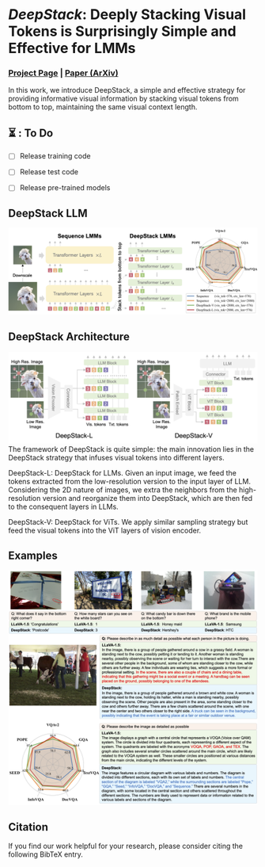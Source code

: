# <i>DeepStack</i>: Deeply Stacking Visual Tokens is Surprisingly Simple and Effective for LMMs

### [Project Page](https://deepstack-vl.github.io/) | [Paper (ArXiv)]()

In this work, we introduce DeepStack, a simple and effective strategy for providing informative visual information by stacking visual tokens from bottom to top, maintaining the same visual context length.

## ⏳ : To Do
- [ ] Release training code
- [ ] Release test code
- [ ] Release pre-trained models


## DeepStack LLM
![teaser](assets/deepstack_teaser.png)

## DeepStack Architecture
![arch](assets/deepstack_vl.png)
The framework of DeepStack is quite simple: the main innovation lies in the DeepStack strategy that infuses visual tokens into different layers. 

DeepStack-L: DeepStack for LLMs. Given an input image, we feed the tokens extracted from the low-resolution version to the input layer of LLM. Considering the 2D nature of images, we extra the neighbors from the high-resolution version and reorganize them into DeepStack, which are then fed to the consequent layers in LLMs. 

DeepStack-V: DeepStack for ViTs. We apply similar sampling strategy but feed the visual tokens into the ViT layers of vision encoder.


## Examples
![example](assets/visualization.png)


## Citation

If you find our work helpful for your research, please consider citing the following BibTeX entry.   

```bibtex
